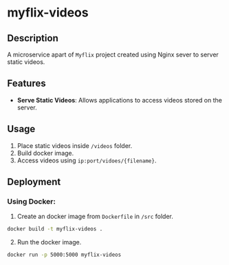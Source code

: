 # myflix-videos

## Description

A microservice apart of `Myflix` project created using Nginx sever to server static videos.

## Features

 - **Serve Static Videos**: Allows applications to access videos stored on the server.

## Usage

1. Place static videos inside `/videos` folder.
2. Build docker image.
3. Access videos using `ip:port/vidoes/{filename}`.

## Deployment

### Using Docker:

1. Create an docker image from `Dockerfile` in `/src` folder.

```bash
docker build -t myflix-videos .
```

2. Run the docker image.

```bash
docker run -p 5000:5000 myflix-videos
```
